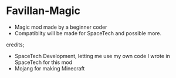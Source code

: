# Favillan-Magic
* Magic mod made by a beginner coder
* Compatiblity will be made for SpaceTech and possible more.


credits; 
* SpaceTech Development,
letting me use my own code I wrote in SpaceTech for this mod
* Mojang for making Minecraft

